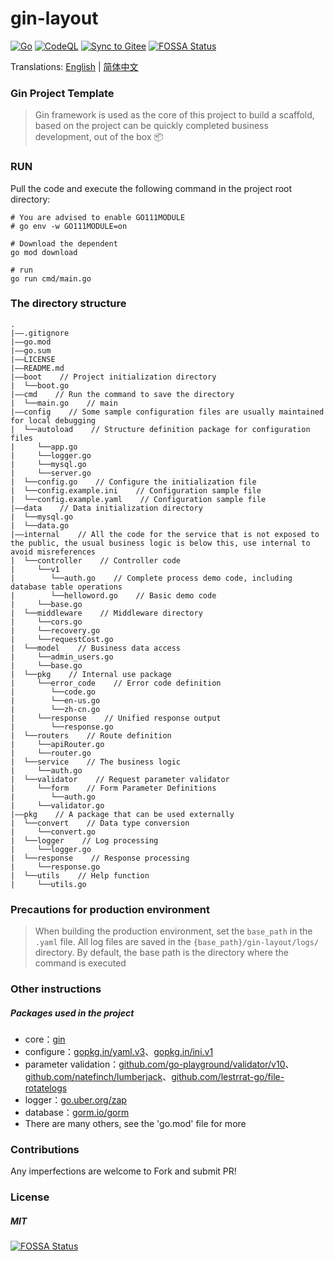# gin-layout 
[![Go](https://github.com/wannanbigpig/gin-layout/actions/workflows/go.yml/badge.svg)](https://github.com/wannanbigpig/gin-layout/actions/workflows/go.yml)
[![CodeQL](https://github.com/wannanbigpig/gin-layout/actions/workflows/codeql.yml/badge.svg)](https://github.com/wannanbigpig/gin-layout/actions/workflows/codeql.yml)
[![Sync to Gitee](https://github.com/wannanbigpig/gin-layout/actions/workflows/gitee-sync.yml/badge.svg?branch=master)](https://github.com/wannanbigpig/gin-layout/actions/workflows/gitee-sync.yml)
[![FOSSA Status](https://app.fossa.com/api/projects/git%2Bgithub.com%2Fwannanbigpig%2Fgin-layout.svg?type=shield)](https://app.fossa.com/projects/git%2Bgithub.com%2Fwannanbigpig%2Fgin-layout?ref=badge_shield)

Translations: [English](README.md) | [简体中文](README_zh.md)
### Gin Project Template
> Gin framework is used as the core of this project to build a scaffold, based on the project can be quickly completed business development, out of the box 📦

### RUN
Pull the code and execute the following command in the project root directory:
```shell
# You are advised to enable GO111MODULE
# go env -w GO111MODULE=on

# Download the dependent
go mod download

# run
go run cmd/main.go
```

### The directory structure
```
.
|——.gitignore
|——go.mod
|——go.sum
|——LICENSE
|——README.md
|——boot    // Project initialization directory
|  └──boot.go
|——cmd    // Run the command to save the directory
|  └──main.go    // main
|——config    // Some sample configuration files are usually maintained for local debugging
|  └──autoload    // Structure definition package for configuration files
|     └──app.go
|     └──logger.go
|     └──mysql.go
|     └──server.go
|  └──config.go    // Configure the initialization file
|  └──config.example.ini    // Configuration sample file
|  └──config.example.yaml    // Configuration sample file
|——data    // Data initialization directory
|  └──mysql.go
|  └──data.go
|——internal    // All the code for the service that is not exposed to the public, the usual business logic is below this, use internal to avoid misreferences
|  └──controller    // Controller code
|     └──v1
|        └──auth.go    // Complete process demo code, including database table operations
|        └──helloword.go    // Basic demo code
|     └──base.go
|  └──middleware    // Middleware directory
|     └──cors.go
|     └──recovery.go
|     └──requestCost.go
|  └──model    // Business data access
|     └──admin_users.go
|     └──base.go
|  └──pkg    // Internal use package
|     └──error_code    // Error code definition
|        └──code.go
|        └──en-us.go
|        └──zh-cn.go
|     └──response    // Unified response output
|        └──response.go
|  └──routers    // Route definition
|     └──apiRouter.go
|     └──router.go
|  └──service    // The business logic
|     └──auth.go
|  └──validator    // Request parameter validator
|     └──form    // Form Parameter Definitions
|        └──auth.go
|     └──validator.go
|——pkg    // A package that can be used externally
|  └──convert    // Data type conversion
|     └──convert.go
|  └──logger    // Log processing
|     └──logger.go
|  └──response    // Response processing
|     └──response.go
|  └──utils    // Help function
|     └──utils.go
```

### Precautions for production environment
> When building the production environment, set the `base_path` in the `.yaml` file. All log files are saved in the `{base_path}/gin-layout/logs/` directory. By default, the base path is the directory where the command is executed

### Other instructions
##### Packages used in the project
- core：[gin](https://github.com/gin-gonic/gin)
- configure：[gopkg.in/yaml.v3](https://github.com/go-yaml/yaml)、[gopkg.in/ini.v1](https://github.com/go-ini/ini)
- parameter validation：[github.com/go-playground/validator/v10](https://github.com/go-playground/validator)、[github.com/natefinch/lumberjack](http://github.com/natefinch/lumberjack)、[github.com/lestrrat-go/file-rotatelogs](https://github.com/lestrrat-go/file-rotatelogs)
- logger：[go.uber.org/zap](https://github.com/uber-go/zap)
- database：[gorm.io/gorm](https://github.com/go-gorm/gorm)
- There are many others, see the 'go.mod' file for more

### Contributions
Any imperfections are welcome to Fork and submit PR!

### License
##### MIT
[![FOSSA Status](https://app.fossa.com/api/projects/git%2Bgithub.com%2Fwannanbigpig%2Fgin-layout.svg?type=large)](https://app.fossa.com/projects/git%2Bgithub.com%2Fwannanbigpig%2Fgin-layout?ref=badge_large)

